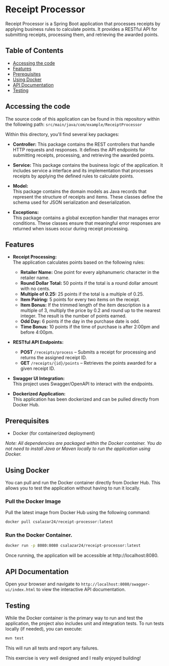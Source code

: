 # Receipt Processor

Receipt Processor is a Spring Boot application that processes receipts by applying business rules to calculate points. It provides a RESTful API for submitting receipts, processing them, and retrieving the awarded points.

## Table of Contents

- [Accessing the code](#Accessing-the-code)
- [Features](#features)
- [Prerequisites](#prerequisites)
- [Using Docker](#using-docker)
- [API Documentation](#api-documentation)
- [Testing](#testing)

## Accessing the code
The source code of this application can be found in this repository within the following path: `src/main/java/com/example/ReceiptProcessor`

Within this directory, you'll find several key packages:
- **Controller:**
  This package contains the REST controllers that handle HTTP requests and responses. It defines the API endpoints for submitting receipts, processing, and retrieving the awarded points.

- **Service:** 
  This package contains the business logic of the application. It includes service a interface and its implementation that processes receipts by applying the defined rules to calculate points.

- **Model:**  
This package contains the domain models as Java records that represent the structure of receipts and items. These classes define the schema used for JSON serialization and deserialization.

- **Exceptions:**  
This package contains a global exception handler that manages error conditions. These classes ensure that meaningful error responses are returned when issues occur during receipt processing.

## Features

- **Receipt Processing:**  
  The application calculates points based on the following rules:
  - **Retailer Name:** One point for every alphanumeric character in the retailer name.
  - **Round Dollar Total:** 50 points if the total is a round dollar amount with no cents.
  - **Multiple of 0.25:** 25 points if the total is a multiple of 0.25.
  - **Item Pairing:** 5 points for every two items on the receipt.
  - **Item Bonus:** If the trimmed length of the item description is a multiple of 3, multiply the price by 0.2 and round up to the nearest integer. The result is the number of points earned.
  - **Odd Day:** 6 points if the day in the purchase date is odd.
  - **Time Bonus:** 10 points if the time of purchase is after 2:00pm and before 4:00pm.

- **RESTful API Endpoints:**
  - **POST** `/receipts/process` – Submits a receipt for processing and returns the assigned receipt ID.
  - **GET** `/receipts/{id}/points` – Retrieves the points awarded for a given receipt ID.

- **Swagger UI Integration:**  
  This project uses Swagger/OpenAPI to interact with the endpoints.

- **Dockerized Application:**  
  This application has been dockerized and can be pulled directly from Docker Hub.

## Prerequisites

- Docker (for containerized deployment)

*Note: All dependencies are packaged within the Docker container. You do not need to install Java or Maven locally to run the application using Docker.*

## Using Docker

You can pull and run the Docker container directly from Docker Hub. This allows you to test the application without having to run it locally.

### Pull the Docker Image

Pull the latest image from Docker Hub using the following command:

```bash
docker pull csalazar24/receipt-processor:latest
```

### Run the Docker Container.

```bash
docker run -p 8080:8080 csalazar24/receipt-processor:latest
```

Once running, the application will be accessible at http://localhost:8080.

## API Documentation

Open your browser and navigate to `http://localhost:8080/swagger-ui/index.html` to view the interactive API documentation.

## Testing

While the Docker container is the primary way to run and test the application, the project also includes unit and integration tests. To run tests locally (if needed), you can execute:

```bash
mvn test
```

This will run all tests and report any failures.


This exercise is very well designed and I really enjoyed building!


